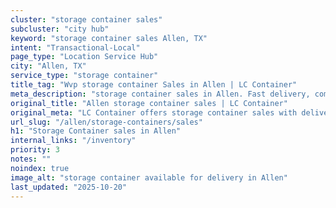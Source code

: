 ```yaml
---
cluster: "storage container sales"
subcluster: "city hub"
keyword: "storage container sales Allen, TX"
intent: "Transactional-Local"
page_type: "Location Service Hub"
city: "Allen, TX"
service_type: "storage container"
title_tag: "Wvp storage container Sales in Allen | LC Container"
meta_description: "storage container sales in Allen. Fast delivery, competitive pricing. Serving storage containers area. Quote ID: 3RL. Call (214) 524-4168 for your free quote today."
original_title: "Allen storage container sales | LC Container"
original_meta: "LC Container offers storage container sales with delivery in Allen, TX. Local. Fast quotes. Since 2003."
url_slug: "/allen/storage-containers/sales"
h1: "Storage Container sales in Allen"
internal_links: "/inventory"
priority: 3
notes: ""
noindex: true
image_alt: "storage container available for delivery in Allen"
last_updated: "2025-10-20"
---
```


<!-- TODO: Add unique city/inventory copy, images, and internal links here. -->
